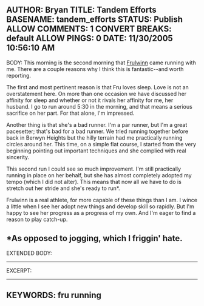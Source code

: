 AUTHOR: Bryan
TITLE: Tandem Efforts
BASENAME: tandem_efforts
STATUS: Publish
ALLOW COMMENTS: 1
CONVERT BREAKS: __default__
ALLOW PINGS: 0
DATE: 11/30/2005 10:56:10 AM
-----
BODY:
This morning is the second morning that <a href="http://www.leftsider.com/whenblah/">Frulwinn</a> came running with me. There are a couple reasons why I think this is fantastic--and worth reporting.

The first and most pertinent reason is that Fru loves sleep. Love is not an overstatement here. On more than one occasion we have discussed her affinity for sleep and whether or not it rivals her affinity for me, her husband. I go to run around 5:30 in the morning, and that means a serious sacrifice on her part. For that alone, I'm impressed.

Another thing is that she's a bad runner. I'm a par runner, but I'm a great pacesetter; that's bad for a bad runner. We tried running together before back in Berwyn Heights but the hilly terrain had me practically running circles around her. This time, on a simple flat course, I started from the very beginning pointing out important techniques and she complied with real sincerity.

This second run I could see so much improvement. I'm still practically running in place on her behalf, but she has almost completely adopted my tempo (which I did not alter). This means that now all we have to do is stretch out her stride and she's ready to run*.

Frulwinn is a real athlete, for more capable of these things than I am. I wince a little when I see her adopt new things and develop skill so rapidly. But I'm happy to see her progress as a progress of my own. And I'm eager to find a reason to play catch-up. 


*As opposed to jogging, which I friggin' hate.
-----
EXTENDED BODY:

-----
EXCERPT:

-----
KEYWORDS:
fru running
-----


